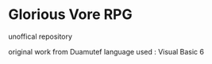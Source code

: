 Glorious Vore RPG
=================
unoffical repository

original work from Duamutef
language used : Visual Basic 6
